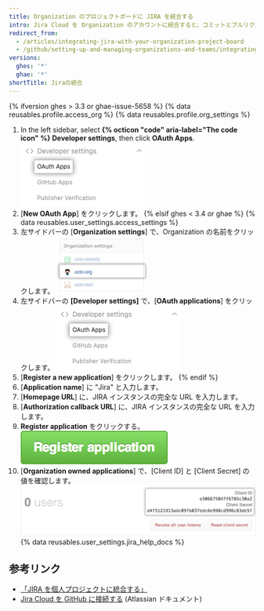 ```yaml
---
title: Organization のプロジェクトボードに JIRA を統合する
intro: Jira Cloud を Organization のアカウントに統合すると、コミットとプルリクエストをスキャンし、メンションされている JIRA の Issue で、関連するメタデータとハイパーリンクを作成できます。
redirect_from:
  - /articles/integrating-jira-with-your-organization-project-board
  - /github/setting-up-and-managing-organizations-and-teams/integrating-jira-with-your-organization-project-board
versions:
  ghes: '*'
  ghae: '*'
shortTitle: Jiraの統合
---
```


{% ifversion ghes > 3.3 or ghae-issue-5658 %}
{% data reusables.profile.access_org %}
{% data reusables.profile.org_settings %}
1. In the left sidebar, select **{% octicon "code" aria-label="The code icon" %} Developer settings**, then click **OAuth Apps**. ![左サイドバーの [OAuth applications] タブ](/assets/images/help/organizations/org-oauth-applications-ghe.png)
1. [**New OAuth App**] をクリックします。
{% elsif ghes < 3.4 or ghae %}
{% data reusables.user_settings.access_settings %}
1. 左サイドバーの [**Organization settings**] で、Organization の名前をクリックします。 ![サイドバーの Organization 名](/assets/images/help/settings/organization-settings-from-sidebar.png)
1. 左サイドバーの **[Developer settings]** で、[**OAuth applications**] をクリックします。 ![左サイドバーの [OAuth applications] タブ](/assets/images/help/organizations/org-oauth-applications-ghe.png)
1. [**Register a new application**] をクリックします。
{% endif %}
1. [**Application name**] に "Jira" と入力します。
2. [**Homepage URL**] に、JIRA インスタンスの完全な URL を入力します。
3. [**Authorization callback URL**] に、JIRA インスタンスの完全な URL を入力します。
4. **Register application** をクリックする。 ![[Register application] ボタン](/assets/images/help/oauth/register-application-button.png)
9. [**Organization owned applications**] で、[Client ID] と [Client Secret] の値を確認します。 ![クライアント ID とクライアントシークレット](/assets/images/help/oauth/client-id-and-secret.png)
{% data reusables.user_settings.jira_help_docs %}

## 参考リンク

- [「JIRA を個人プロジェクトに統合する」](/articles/integrating-jira-with-your-personal-projects)
- <a href="https://confluence.atlassian.com/adminjiracloud/connect-jira-cloud-to-github-814188429.html" data-proofer-ignore>Jira Cloud を GitHub に接続する</a> (Atlassian ドキュメント)
